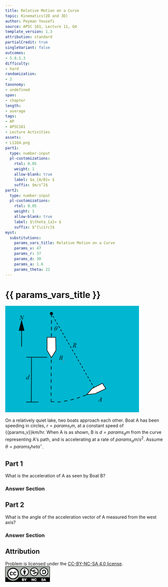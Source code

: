 ```yaml
---
title: Relative Motion on a Curve
topic: Kinematics(2D and 3D)
author: Peyman Yousefi
source: APSC 181, Lecture 11, Q4
template_version: 1.3
attribution: standard
partialCredit: true
singleVariant: false
outcomes:
- 5.8.1.3
difficulty:
- hard
randomization:
- 2
taxonomy:
- undefined
span:
- chapter
length:
- average
tags:
- AP
- APSC181
- Lecture Activities
assets:
- L11Q4.png
part1:
  type: number-input
  pl-customizations:
    rtol: 0.05
    weight: 1
    allow-blank: true
    label: $a_{A/B}= $
    suffix: $m/s^2$
part2:
  type: number-input
  pl-customizations:
    rtol: 0.05
    weight: 1
    allow-blank: true
    label: $\theta_{a}= $
    suffix: $^{\circ}$
myst:
  substitutions:
    params_vars_title: Relative Motion on a Curve
    params_v: 47
    params_r: 37
    params_d: 30
    params_a: 1.6
    params_theta: 22
---
```

# {{ params_vars_title }}
<img src="L11Q4.png" width=85%>

On a relatively quiet lake, two boats approach each other.
Boat A has been speeding in circles, $r = {{params_r}}m$, at a constant speed of {{params_v}}km/hr.
When A is as shown, B is $d = {{params_d}} m$ from the curve representing A's path, and is accelerating at a rate of ${{params_a}} m/s^2$.
Assume $\theta = {{params_theta}}^{\circ}$.

## Part 1

What is the acceleration of A as seen by Boat B?

### Answer Section

## Part 2

What is the angle of the acceleration vector of A measured from the west axis?

### Answer Section

## Attribution

Problem is licensed under the [CC-BY-NC-SA 4.0 license](https://creativecommons.org/licenses/by-nc-sa/4.0/).<br> ![The Creative Commons 4.0 license requiring attribution-BY, non-commercial-NC, and share-alike-SA license.](https://raw.githubusercontent.com/firasm/bits/master/by-nc-sa.png)